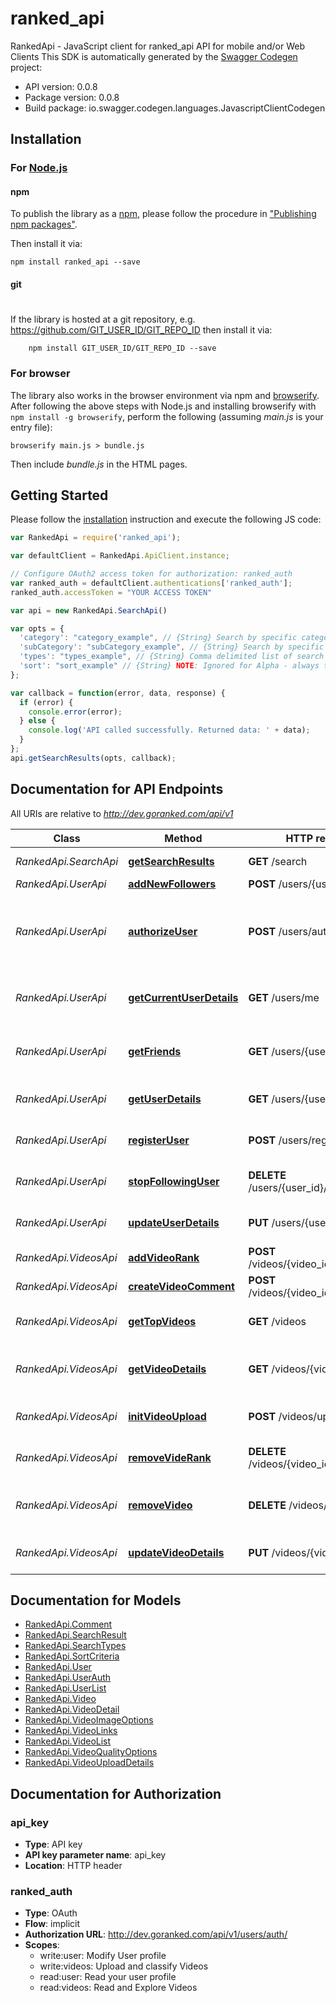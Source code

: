 # ranked_api

RankedApi - JavaScript client for ranked_api
API for mobile and/or Web Clients
This SDK is automatically generated by the [Swagger Codegen](https://github.com/swagger-api/swagger-codegen) project:

- API version: 0.0.8
- Package version: 0.0.8
- Build package: io.swagger.codegen.languages.JavascriptClientCodegen

## Installation

### For [Node.js](https://nodejs.org/)

#### npm

To publish the library as a [npm](https://www.npmjs.com/),
please follow the procedure in ["Publishing npm packages"](https://docs.npmjs.com/getting-started/publishing-npm-packages).

Then install it via:

```shell
npm install ranked_api --save
```

#### git
#
If the library is hosted at a git repository, e.g.
https://github.com/GIT_USER_ID/GIT_REPO_ID
then install it via:

```shell
    npm install GIT_USER_ID/GIT_REPO_ID --save
```

### For browser

The library also works in the browser environment via npm and [browserify](http://browserify.org/). After following
the above steps with Node.js and installing browserify with `npm install -g browserify`,
perform the following (assuming *main.js* is your entry file):

```shell
browserify main.js > bundle.js
```

Then include *bundle.js* in the HTML pages.

## Getting Started

Please follow the [installation](#installation) instruction and execute the following JS code:

```javascript
var RankedApi = require('ranked_api');

var defaultClient = RankedApi.ApiClient.instance;

// Configure OAuth2 access token for authorization: ranked_auth
var ranked_auth = defaultClient.authentications['ranked_auth'];
ranked_auth.accessToken = "YOUR ACCESS TOKEN"

var api = new RankedApi.SearchApi()

var opts = { 
  'category': "category_example", // {String} Search by specific category. ex: \"Food\"
  'subCategory': "subCategory_example", // {String} Search by specific sub-category. ex: Latin
  'types': "types_example", // {String} Comma delimited list of search result types (see models re: Search Types). ex: Video,Users
  'sort': "sort_example" // {String} NOTE: Ignored for Alpha - always top - sort order (see models re: Sort Criteria)
};

var callback = function(error, data, response) {
  if (error) {
    console.error(error);
  } else {
    console.log('API called successfully. Returned data: ' + data);
  }
};
api.getSearchResults(opts, callback);

```

## Documentation for API Endpoints

All URIs are relative to *http://dev.goranked.com/api/v1*

Class | Method | HTTP request | Description
------------ | ------------- | ------------- | -------------
*RankedApi.SearchApi* | [**getSearchResults**](docs/SearchApi.md#getSearchResults) | **GET** /search | Search for Content
*RankedApi.UserApi* | [**addNewFollowers**](docs/UserApi.md#addNewFollowers) | **POST** /users/{user_id}/friends | Follow a user
*RankedApi.UserApi* | [**authorizeUser**](docs/UserApi.md#authorizeUser) | **POST** /users/auth/token | OAuth Authorization Endpoint for already registered users.
*RankedApi.UserApi* | [**getCurrentUserDetails**](docs/UserApi.md#getCurrentUserDetails) | **GET** /users/me | Returns authorized users information
*RankedApi.UserApi* | [**getFriends**](docs/UserApi.md#getFriends) | **GET** /users/{user_id}/friends | List a given users&#39; followed friends
*RankedApi.UserApi* | [**getUserDetails**](docs/UserApi.md#getUserDetails) | **GET** /users/{user_id} | Returns a user queried by id
*RankedApi.UserApi* | [**registerUser**](docs/UserApi.md#registerUser) | **POST** /users/register | User Registration Endpoint
*RankedApi.UserApi* | [**stopFollowingUser**](docs/UserApi.md#stopFollowingUser) | **DELETE** /users/{user_id}/friends | Stop Following a user
*RankedApi.UserApi* | [**updateUserDetails**](docs/UserApi.md#updateUserDetails) | **PUT** /users/{user_id} | Update a Users information
*RankedApi.VideosApi* | [**addVideoRank**](docs/VideosApi.md#addVideoRank) | **POST** /videos/{video_id}/rank/ | &#39;Like&#39; or rank a given video
*RankedApi.VideosApi* | [**createVideoComment**](docs/VideosApi.md#createVideoComment) | **POST** /videos/{video_id}/comments/ | Comment on a given video
*RankedApi.VideosApi* | [**getTopVideos**](docs/VideosApi.md#getTopVideos) | **GET** /videos | List of top 20 most popular videos
*RankedApi.VideosApi* | [**getVideoDetails**](docs/VideosApi.md#getVideoDetails) | **GET** /videos/{video_id} | Detailed information about one video
*RankedApi.VideosApi* | [**initVideoUpload**](docs/VideosApi.md#initVideoUpload) | **POST** /videos/upload | Endpoint to handle video uploads
*RankedApi.VideosApi* | [**removeVideRank**](docs/VideosApi.md#removeVideRank) | **DELETE** /videos/{video_id}/rank/ | &#39;Dislike&#39; or de-rank a given video
*RankedApi.VideosApi* | [**removeVideo**](docs/VideosApi.md#removeVideo) | **DELETE** /videos/{video_id} | Delete personal videos from Ranked
*RankedApi.VideosApi* | [**updateVideoDetails**](docs/VideosApi.md#updateVideoDetails) | **PUT** /videos/{video_id} | Update an existing Video


## Documentation for Models

 - [RankedApi.Comment](docs/Comment.md)
 - [RankedApi.SearchResult](docs/SearchResult.md)
 - [RankedApi.SearchTypes](docs/SearchTypes.md)
 - [RankedApi.SortCriteria](docs/SortCriteria.md)
 - [RankedApi.User](docs/User.md)
 - [RankedApi.UserAuth](docs/UserAuth.md)
 - [RankedApi.UserList](docs/UserList.md)
 - [RankedApi.Video](docs/Video.md)
 - [RankedApi.VideoDetail](docs/VideoDetail.md)
 - [RankedApi.VideoImageOptions](docs/VideoImageOptions.md)
 - [RankedApi.VideoLinks](docs/VideoLinks.md)
 - [RankedApi.VideoList](docs/VideoList.md)
 - [RankedApi.VideoQualityOptions](docs/VideoQualityOptions.md)
 - [RankedApi.VideoUploadDetails](docs/VideoUploadDetails.md)


## Documentation for Authorization


### api_key

- **Type**: API key
- **API key parameter name**: api_key
- **Location**: HTTP header

### ranked_auth

- **Type**: OAuth
- **Flow**: implicit
- **Authorization URL**: http://dev.goranked.com/api/v1/users/auth/
- **Scopes**: 
  - write:user: Modify User profile
  - write:videos: Upload and classify Videos
  - read:user: Read your user profile
  - read:videos: Read and Explore Videos

